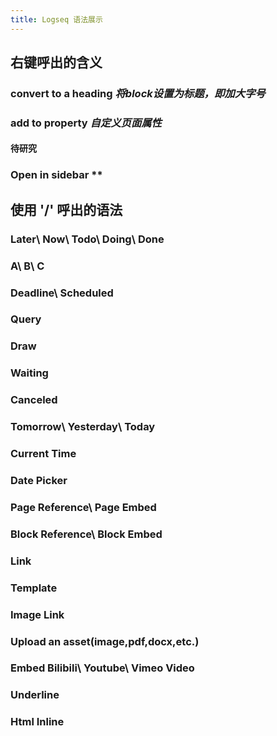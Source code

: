 ```yaml
---
title: Logseq 语法展示
---
```


## 右键呼出的含义
### convert to a heading   *将block设置为标题，即加大字号*
### add to property   *自定义页面属性*
#### 待研究
### Open in sidebar   **
## 使用 '/' 呼出的语法
### Later\ Now\ Todo\ Doing\ Done
####
### A\ B\ C
### Deadline\ Scheduled
### Query
### Draw
### Waiting
### Canceled
### Tomorrow\ Yesterday\ Today
### Current Time
### Date Picker
### Page Reference\ Page Embed
### Block Reference\ Block Embed
### Link
### Template
### Image Link
### Upload an asset(image,pdf,docx,etc.)
### Embed Bilibili\ Youtube\ Vimeo Video
### Underline
### Html Inline
##
